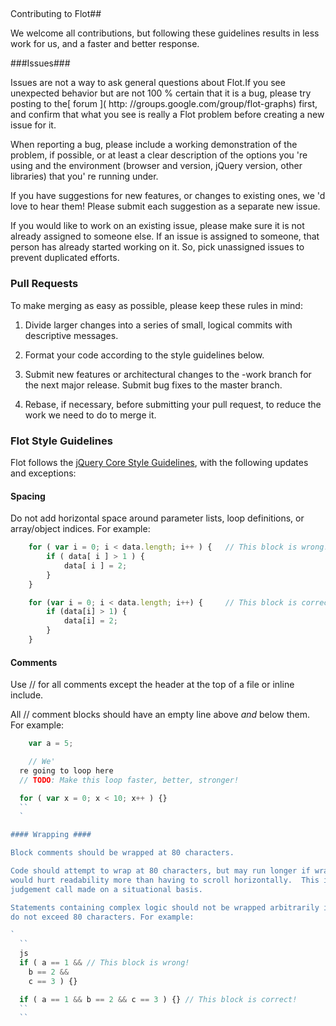 ##
Contributing to Flot##

We welcome all contributions, but following these guidelines results in less
work
for us, and a faster and better response.

###Issues###

Issues are not a way to ask general questions about Flot.If you see unexpected
behavior but are not 100 % certain that it is a bug, please
try posting to the[ forum ]( http: //groups.google.com/group/flot-graphs) first, and confirm that
  what you see is really a Flot problem before creating a new issue
  for it.

  When reporting a bug, please include a working demonstration of the problem,
  if possible, or at least a clear description of the options you 're using and the
environment (browser and version, jQuery version, other libraries) that you'
  re running under.

  If you have suggestions
  for new features, or changes to existing ones, we 'd
love to hear them! Please submit each suggestion as a separate new issue.

If you would like to work on an existing issue, please make sure it is not
already assigned to someone else. If an issue is assigned to someone, that
person has already started working on it. So, pick unassigned issues to prevent
duplicated efforts.

### Pull Requests ###

To make merging as easy as possible, please keep these rules in mind:

 1. Divide larger changes into a series of small, logical commits with
	descriptive messages.

 2. Format your code according to the style guidelines below.

 3. Submit new features or architectural changes to the <version>-work branch
    for the next major release.  Submit bug fixes to the master branch.

 4. Rebase, if necessary, before submitting your pull request, to reduce the
    work we need to do to merge it.

### Flot Style Guidelines ###

Flot follows the [jQuery Core Style Guidelines](http://docs.jquery.com/JQuery_Core_Style_Guidelines),
with the following updates and exceptions:

#### Spacing ####

Do not add horizontal space around parameter lists, loop definitions, or
array/object indices. For example:

```js
	for ( var i = 0; i < data.length; i++ ) {	// This block is wrong!
		if ( data[ i ] > 1 ) {
			data[ i ] = 2;
		}
	}

	for (var i = 0; i < data.length; i++) {		// This block is correct!
		if (data[i] > 1) {
			data[i] = 2;
		}
	}
```

#### Comments ####

Use // for all comments except the header at the top of a file or inline
include.

All // comment blocks should have an empty line above *and* below them. For
example:

```js
	var a = 5;

	// We'
  re going to loop here
  // TODO: Make this loop faster, better, stronger!

  for ( var x = 0; x < 10; x++ ) {}
  ``
  `

#### Wrapping ####

Block comments should be wrapped at 80 characters.

Code should attempt to wrap at 80 characters, but may run longer if wrapping
would hurt readability more than having to scroll horizontally.  This is a
judgement call made on a situational basis.

Statements containing complex logic should not be wrapped arbitrarily if they
do not exceed 80 characters. For example:

`
  ``
  js
  if ( a == 1 && // This block is wrong!
    b == 2 &&
    c == 3 ) {}

  if ( a == 1 && b == 2 && c == 3 ) {} // This block is correct!
  ``
  ``